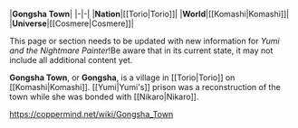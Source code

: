 |**Gongsha Town**|
|-|-|
|**Nation**|[[Torio\|Torio]]|
|**World**|[[Komashi\|Komashi]]|
|**Universe**|[[Cosmere\|Cosmere]]|

This page or section needs to be updated with new information for *Yumi and the Nightmare Painter*!Be aware that in its current state, it may not include all additional content yet.

**Gongsha Town**, or **Gongsha**, is a village in [[Torio\|Torio]] on [[Komashi\|Komashi]]. [[Yumi\|Yumi's]] prison was a reconstruction of the town while she was bonded with [[Nikaro\|Nikaro]].



https://coppermind.net/wiki/Gongsha_Town